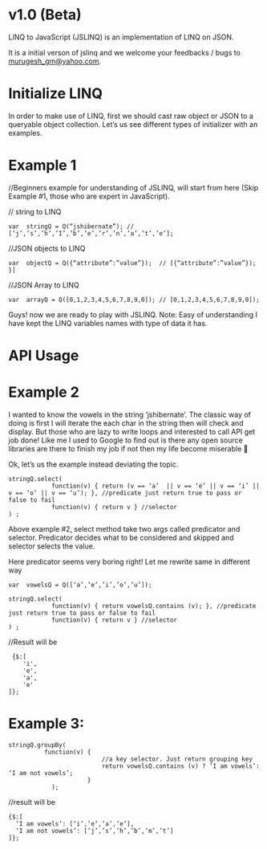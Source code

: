 v1.0 (Beta)
==========

LINQ to JavaScript (JSLINQ) is an implementation of LINQ on JSON.

It is a initial verson of jslinq and we welcome your feedbacks / bugs to murugesh_gm@yahoo.com.

Initialize LINQ
===============
In order to make use of LINQ, first we should cast raw object or JSON to a queryable object collection. Let’s us see different types of  initializer with an examples.

Example 1
=========
//Beginners example for understanding of JSLINQ, will start from here (Skip Example #1, those who are expert in JavaScript).

// string to LINQ

    var  stringQ = Q(“jshibernate”); // [‘j’,’s’,’h’,’I’,’b’,’e’,’r’,’n’,’a’,’t’,’e’];

//JSON objects to LINQ

    var  objectQ = Q({“attribute”:”value”});  // [{“attribute”:”value”}); }]

//JSON Array to LINQ

    var  arrayQ = Q([0,1,2,3,4,5,6,7,8,9,0]); // [0,1,2,3,4,5,6,7,8,9,0]);

Guys! now we are ready to play with JSLINQ.
Note: Easy of understanding I have kept the LINQ variables names with type of data it has.


API Usage
=========
Example 2
=========
I wanted to know the vowels in the string ‘jshibernate’. The classic way of doing is first I will iterate the each char in the string then will check and display.
But those who are lazy to write loops and interested to call API get job done! Like me I used to Google to find out is there any open source libraries are there to finish my job if not then my life become miserable 

Ok, let’s us the example instead deviating the topic.

    stringQ.select(
                function(v) { return (v == ‘a’  || v == ‘e’ || v == ‘i’ || v == ‘o’ || v == ‘u’); }, //predicate just return true to pass or false to fail
                function(v) { return v } //selector
    ) ;

Above example #2, select method take two args called predicator and selector.  Predicator decides what to be considered and skipped and selector selects the value.

Here predicator seems very boring right! Let me rewrite same in different way
    
    var  vowelsQ = Q([‘a’,’e’,’i’,’o’,’u’]);

    stringQ.select(
                function(v) { return vowelsQ.contains (v); }, //predicate just return true to pass or false to fail
                function(v) { return v } //selector
    ) ;
    
//Result will be
    
     {$:[ 
        'i',
        'e',
        'a',
        'e'
    ]};
Example 3:
==========

    stringQ.groupBy(
              function(v) { 
                              //a key selector. Just return grouping key
                              return vowelsQ.contains (v) ? ‘I am vowels’: ‘I am not vowels’;
                          } 
                );
    
//result will be

    {$:[ 
      ‘I am vowels’: [‘i’,’e’,’a’,’e’],
      ‘I am not vowels’: [‘j’,’s’,’h’,’b’,’m’,’t’]
    ]};



